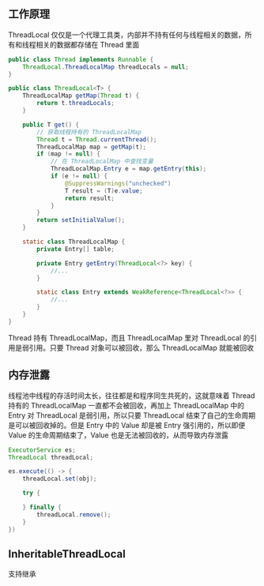 ## 工作原理

ThreadLocal 仅仅是一个代理工具类，内部并不持有任何与线程相关的数据，所有和线程相关的数据都存储在 Thread 里面
```java
public class Thread implements Runnable {
    ThreadLocal.ThreadLocalMap threadLocals = null;
}

public class ThreadLocal<T> {
    ThreadLocalMap getMap(Thread t) {
        return t.threadLocals;
    }

    public T get() {
        // 获取线程持有的 ThreadLocalMap
        Thread t = Thread.currentThread();
        ThreadLocalMap map = getMap(t);
        if (map != null) {
            // 在 ThreadLocalMap 中查找变量
            ThreadLocalMap.Entry e = map.getEntry(this);
            if (e != null) {
                @SuppressWarnings("unchecked")
                T result = (T)e.value;
                return result;
            }
        }
        return setInitialValue();
    }

    static class ThreadLocalMap {
        private Entry[] table;

        private Entry getEntry(ThreadLocal<?> key) {
            //...
        }

        static class Entry extends WeakReference<ThreadLocal<?>> {
            //...
        }
    }
}
```

Thread 持有 ThreadLocalMap，而且 ThreadLocalMap 里对 ThreadLocal 的引用是弱引用。只要 Thread 对象可以被回收，那么 ThreadLocalMap 就能被回收


## 内存泄露
线程池中线程的存活时间太长，往往都是和程序同生共死的，这就意味着 Thread 持有的 ThreadLocalMap 一直都不会被回收，再加上 ThreadLocalMap 中的 Entry 对 ThreadLocal 是弱引用，所以只要 ThreadLocal 结束了自己的生命周期是可以被回收掉的。但是 Entry 中的 Value 却是被 Entry 强引用的，所以即便 Value 的生命周期结束了，Value 也是无法被回收的，从而导致内存泄露

```java
ExecutorService es;
ThreadLocal threadLocal;

es.execute(() -> {
    threadLocal.set(obj);

    try {

    } finally {
        threadLocal.remove();
    }
})
```


## InheritableThreadLocal
支持继承
